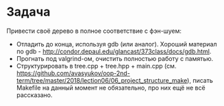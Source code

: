 # Задача

Привести своё дерево в полное соответствие с фэн-шуем:
- Отладить до конца, используя gdb (или аналог). Хороший материал по gdb - http://condor.depaul.edu/glancast/373class/docs/gdb.html.
- Прогнать под valgrind-ом, очистить полностью работу с памятью.
- Структурировать в tree.cpp + tree.hpp + main.cpp (см. https://github.com/avasyukov/oop-2nd-term/tree/master/2018/lection06/06_project_structure_make), писать Makefile на данный момент не обязательно, про них ещё не всё рассказано.
